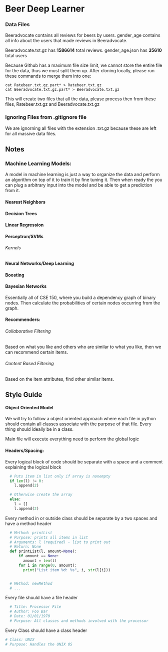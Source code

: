 # Beer Deep Learner


### Data Files

Beeradvocate contains all reviews for beers by users.
gender_age contains all info about the users that made reviews in Beeradvocate.

Beeradvocate.txt.gz has **1586614** total reviews. gender_age.json has **35610** total users

Because Github has a maximum file size limit, we cannot store the entire file for the data, thus we must split them up.
After cloning locally, please run these commands to merge them into one:
```
cat Ratebeer.txt.gz.part* > Ratebeer.txt.gz
cat Beeradvocate.txt.gz.part* > Beeradvocate.txt.gz
```

This will create two files that all the data, please process then from these files, Ratebeer.txt.gz and Beeradvocate.txt.gz

### Ignoring Files from .gitignore file

We are ignorning all files with the extension .txt.gz because these are left for all massive data files.

## Notes

### Machine Learning Models:

A model in machine learning is just a way to organize the data and perform an algorithm on top of it to train it by fine tuning it. Then when ready the you can plug a arbitrary input into the model and be able to get a prediction from it.

#### Nearest Neighbors

#### Decision Trees

#### Linear Regression

#### Perceptron/SVMs
###### Kernels

#### Neural Networks/Deep Learning

#### Boosting

#### Bayesian Networks
Essentially all of CSE 150, where you build a dependency graph of binary nodes. Then calculate the probabilities of certain nodes occurring from the graph.

#### Recommenders:
###### Collaborative Filtering
Based on what you like and others who are similar to what you like, then we can recommend
certain items.

###### Content Based Filtering
Based on the item attributes, find other similar items.

## Style Guide

#### Object Oriented Model
  We will try to follow a object oriented approach where each file in python should contain all classes
  associate with the purpose of that file. Every thing should ideally be in a class.

  Main file will execute everything need to perform the global logic

#### Headers/Spacing:
  Every logical block of code should be separate with a space and a comment explaining the logical block
  ```python
    # Puts item in list only if array is nonempty
    if len(l) != 0:
      l.append(2)

    # Otherwise create the array
    else:
      l = []
      l.append(2)
  ```

  Every method in or outside class should be separate by a two spaces and have a method header
  ```python
    # Method: printList
    # Purpose: prints all items in list
    # Arguments: l (required) - list to print out
    # Return: None
    def printList(l, amount=None):
        if amount == None:
          amount = len(l)
        for i in range(0, amount):
          print("List item %d: %s", i, str(l[i]))


    # Method: newMethod
    # ...
  ```

  Every file should have a file header
  ```python
    # Title: Processor File
    # Author: Foo Bar
    # Date: 01/01/1970
    # Purpose: All classes and methods involved with the processor
  ```

  Every Class should have a class header
  ```python
  # Class: UNIX
  # Purpose: Handles the UNIX OS  
  ```
